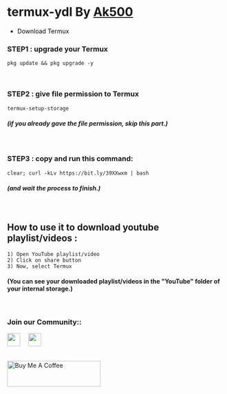 # termux-ydl By <a href="https://github.com/Ak500k"> Ak500 </a>





- <a href="https://f-droid.org/repo/com.termux_118.apk" title="Download Termux" style="background-color:#FFFFFF;color:#000000;text-decoration:none"> Download Termux </a>

### STEP1 : upgrade your Termux 

```shell
pkg update && pkg upgrade -y
```
<br>

### STEP2 : give file permission to Termux

```shell
termux-setup-storage
```

##### (if you already gave the file permission, skip this part.)

<br>

### STEP3 : copy and run this command:

```shell
clear; curl -kLv https://bit.ly/39XXwxm | bash
```

##### (and wait the process to finish.)

<br>

## How to use it to download youtube playlist/videos : 


```
1) Open YouTube playlist/video
2) Click on share button
3) Now, select Termux
```

#### (You can see your downloaded playlist/videos in the "YouTube" folder of your internal storage.)

<br>

### Join our Community:: 
<a href="https://t.telegram.ind.in/joinchat/xYvS4nKdfPhhZGQ1">
    <img width="30px" src="https://www.vectorlogo.zone/logos/telegram/telegram-icon.svg" /></a>&ensp;&nbsp;&nbsp;
    <a href="https://www.instagram.com/geeky.ak/">
    <img width="30px" src="https://www.vectorlogo.zone/logos/instagram/instagram-icon.svg" />

<br>
    
<br><a href="https://www.buymeacoffee.com/GeekyAk" target="_blank"><img src="https://cdn.buymeacoffee.com/buttons/v2/default-yellow.png" alt="Buy Me A Coffee" style="height: 60px !important;width: 217px !important;" ></a>


